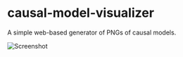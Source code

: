 # causal-model-visualizer

A simple web-based generator of PNGs of causal models.

![Screenshot](https://raw.githubusercontent.com/dkumor/causal-model-visualizer/master/screenshot.png)

